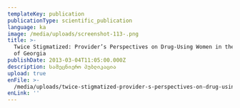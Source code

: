```yaml
---
templateKey: publication
publicationType: scientific_publication
language: ka
image: /media/uploads/screenshot-113-.png
title: >-
  Twice Stigmatized: Provider’s Perspectives on Drug-Using Women in the Republic
  of Georgia
publishDate: 2013-03-04T11:05:00.000Z
description: სამეცნიერო პუბლიკაცია
upload: true
enFile: >-
  /media/uploads/twice-stigmatized-provider-s-perspectives-on-drug-using-women-in-the-republic-of-georgia..pdf
enLink: ''
---
```


